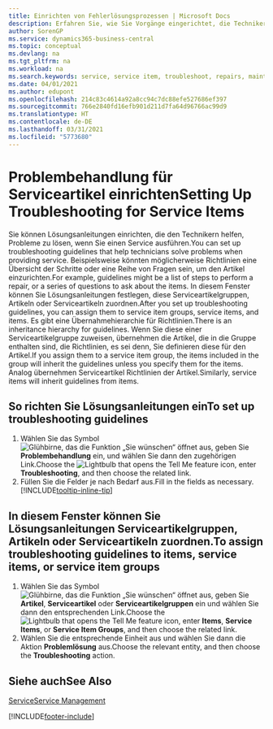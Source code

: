 ```yaml
---
title: Einrichten von Fehlerlösungsprozessen | Microsoft Docs
description: Erfahren Sie, wie Sie Vorgänge eingerichtet, die Techniker helfen, Probleme bei Serviceartikeln zu identifizieren und zu bearbeiten.
author: SorenGP
ms.service: dynamics365-business-central
ms.topic: conceptual
ms.devlang: na
ms.tgt_pltfrm: na
ms.workload: na
ms.search.keywords: service, service item, troubleshoot, repairs, maintenance
ms.date: 04/01/2021
ms.author: edupont
ms.openlocfilehash: 214c83c4614a92a8cc94c7dc88efe527686ef397
ms.sourcegitcommit: 766e2840fd16efb901d211d7fa64d96766ac99d9
ms.translationtype: HT
ms.contentlocale: de-DE
ms.lasthandoff: 03/31/2021
ms.locfileid: "5773680"
---
```

# <a name="setting-up-troubleshooting-for-service-items"></a><span data-ttu-id="8de2a-103">Problembehandlung für Serviceartikel einrichten</span><span class="sxs-lookup"><span data-stu-id="8de2a-103">Setting Up Troubleshooting for Service Items</span></span>
<span data-ttu-id="8de2a-104">Sie können Lösungsanleitungen einrichten, die den Technikern helfen, Probleme zu lösen, wenn Sie einen Service ausführen.</span><span class="sxs-lookup"><span data-stu-id="8de2a-104">You can set up troubleshooting guidelines that help technicians solve problems when providing service.</span></span> <span data-ttu-id="8de2a-105">Beispielsweise könnten möglicherweise Richtlinien eine Übersicht der Schritte oder eine Reihe von Fragen sein, um den Artikel einzurichten.</span><span class="sxs-lookup"><span data-stu-id="8de2a-105">For example, guidelines might be a list of steps to perform a repair, or a series of questions to ask about the items.</span></span> <span data-ttu-id="8de2a-106">In diesem Fenster können Sie Lösungsanleitungen festlegen, diese Serviceartikelgruppen, Artikeln oder Serviceartikeln zuordnen.</span><span class="sxs-lookup"><span data-stu-id="8de2a-106">After you set up troubleshooting guidelines, you can assign them to service item groups, service items, and items.</span></span> <span data-ttu-id="8de2a-107">Es gibt eine Übernahmehierarchie für Richtlinien.</span><span class="sxs-lookup"><span data-stu-id="8de2a-107">There is an inheritance hierarchy for guidelines.</span></span> <span data-ttu-id="8de2a-108">Wenn Sie diese einer Serviceartikelgruppe zuweisen, übernehmen die Artikel, die in die Gruppe enthalten sind, die Richtlinien, es sei denn, Sie definieren diese für den Artikel.</span><span class="sxs-lookup"><span data-stu-id="8de2a-108">If you assign them to a service item group, the items included in the group will inherit the guidelines unless you specify them for the items.</span></span> <span data-ttu-id="8de2a-109">Analog übernehmen Serviceartikel Richtlinien der Artikel.</span><span class="sxs-lookup"><span data-stu-id="8de2a-109">Similarly, service items will inherit guidelines from items.</span></span>  

## <a name="to-set-up-troubleshooting-guidelines"></a><span data-ttu-id="8de2a-110">So richten Sie Lösungsanleitungen ein</span><span class="sxs-lookup"><span data-stu-id="8de2a-110">To set up troubleshooting guidelines</span></span>
1. <span data-ttu-id="8de2a-111">Wählen Sie das Symbol ![Glühbirne, das die Funktion „Sie wünschen“ öffnet](media/ui-search/search_small.png "Was möchten Sie tun?") aus, geben Sie **Problembehandlung** ein, und wählen Sie dann den zugehörigen Link.</span><span class="sxs-lookup"><span data-stu-id="8de2a-111">Choose the ![Lightbulb that opens the Tell Me feature](media/ui-search/search_small.png "Tell me what you want to do") icon, enter **Troubleshooting**, and then choose the related link.</span></span>  
2. <span data-ttu-id="8de2a-112">Füllen Sie die Felder je nach Bedarf aus.</span><span class="sxs-lookup"><span data-stu-id="8de2a-112">Fill in the fields as necessary.</span></span> [!INCLUDE[tooltip-inline-tip](includes/tooltip-inline-tip_md.md)]  

## <a name="to-assign-troubleshooting-guidelines-to-items-service-items-or-service-item-groups"></a><span data-ttu-id="8de2a-113">In diesem Fenster können Sie Lösungsanleitungen Serviceartikelgruppen, Artikeln oder Serviceartikeln zuordnen.</span><span class="sxs-lookup"><span data-stu-id="8de2a-113">To assign troubleshooting guidelines to items, service items, or service item groups</span></span>
1. <span data-ttu-id="8de2a-114">Wählen Sie das Symbol ![Glühbirne, das die Funktion „Sie wünschen“ öffnet](media/ui-search/search_small.png "Was möchten Sie tun?") aus, geben Sie **Artikel**, **Serviceartikel** oder **Serviceartikelgruppen** ein und wählen Sie dann den entsprechenden Link.</span><span class="sxs-lookup"><span data-stu-id="8de2a-114">Choose the ![Lightbulb that opens the Tell Me feature](media/ui-search/search_small.png "Tell me what you want to do") icon, enter **Items**, **Service Items**, or **Service Item Groups**, and then choose the related link.</span></span>  
2. <span data-ttu-id="8de2a-115">Wählen Sie die entsprechende Einheit aus und wählen Sie dann die Aktion **Problemlösung** aus.</span><span class="sxs-lookup"><span data-stu-id="8de2a-115">Choose the relevant entity, and then choose the **Troubleshooting** action.</span></span>  

## <a name="see-also"></a><span data-ttu-id="8de2a-116">Siehe auch</span><span class="sxs-lookup"><span data-stu-id="8de2a-116">See Also</span></span>
[<span data-ttu-id="8de2a-117">Service</span><span class="sxs-lookup"><span data-stu-id="8de2a-117">Service Management</span></span>](service-service.md)

[!INCLUDE[footer-include](includes/footer-banner.md)]